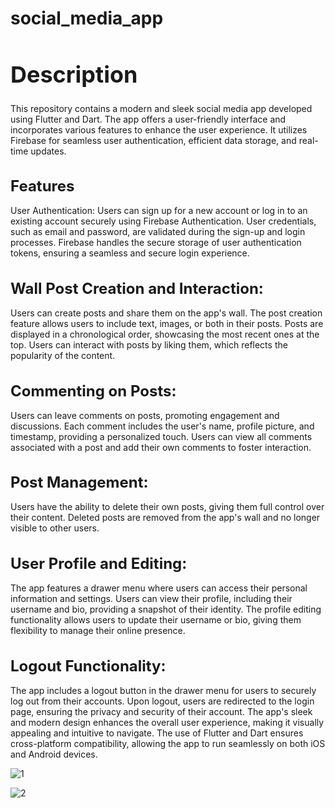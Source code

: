 # social_media_app

<h1 style="font-size: 36px;">Description</h1>
This repository contains a modern and sleek social media app developed using Flutter and Dart. The app offers a user-friendly interface and incorporates various features to enhance the user experience. It utilizes Firebase for seamless user authentication, efficient data storage, and real-time updates.

<h1 style="font-size: 24px;">Features</h1>
User Authentication:
Users can sign up for a new account or log in to an existing account securely using Firebase Authentication.
User credentials, such as email and password, are validated during the sign-up and login processes.
Firebase handles the secure storage of user authentication tokens, ensuring a seamless and secure login experience.


<h1 style="font-size: 24px;">Wall Post Creation and Interaction:</h1>
Users can create posts and share them on the app's wall.
The post creation feature allows users to include text, images, or both in their posts.
Posts are displayed in a chronological order, showcasing the most recent ones at the top.
Users can interact with posts by liking them, which reflects the popularity of the content.


<h1 style="font-size: 24px;">Commenting on Posts:</h1>
Users can leave comments on posts, promoting engagement and discussions.
Each comment includes the user's name, profile picture, and timestamp, providing a personalized touch.
Users can view all comments associated with a post and add their own comments to foster interaction.


<h1 style="font-size: 24px;">Post Management:</h1>
Users have the ability to delete their own posts, giving them full control over their content.
Deleted posts are removed from the app's wall and no longer visible to other users.


<h1 style="font-size: 24px;">User Profile and Editing:</h1>
The app features a drawer menu where users can access their personal information and settings.
Users can view their profile, including their username and bio, providing a snapshot of their identity.
The profile editing functionality allows users to update their username or bio, giving them flexibility to manage their online presence.


<h1 style="font-size: 24px;">Logout Functionality:</h1>
The app includes a logout button in the drawer menu for users to securely log out from their accounts.
Upon logout, users are redirected to the login page, ensuring the privacy and security of their account.
The app's sleek and modern design enhances the overall user experience, making it visually appealing and intuitive to navigate. The use of Flutter and Dart ensures cross-platform compatibility, allowing the app to run seamlessly on both iOS and Android devices.

![1](https://github.com/ambedgar777/cloth_store_ui/assets/49684285/c5cb9367-7c73-4b60-b15d-8d16ef93d8e9)


![2](https://github.com/ambedgar777/cloth_store_ui/assets/49684285/599da89d-e21a-426f-9058-778598b3b3f6)






